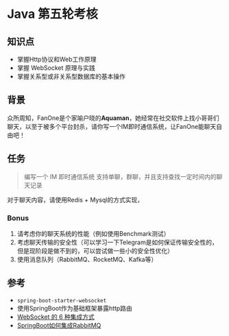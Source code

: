 # Java 第五轮考核

## 知识点

* 掌握Http协议和Web工作原理
* 掌握 WebSocket 原理与实践
* 掌握关系型或非关系型数据库的基本操作

## 背景

众所周知，FanOne是个家喻户晓的**Aquaman**，她经常在社交软件上找小哥哥们聊天，以至于被多个平台封杀，请你写一个IM即时通信系统，让FanOne能聊天自由吧！

## 任务

> 编写一个 IM 即时通信系统 支持单聊，群聊，并且支持查找一定时间内的聊天记录

对于聊天内容，请使用Redis + Mysql的方式实现，

### Bonus

1. 请考虑你的聊天系统的性能（例如使用Benchmark测试）
2. 考虑聊天传输的安全性（可以学习一下Telegram是如何保证传输安全性的，但是现阶段是做不到的，可以尝试做一些小的安全性优化）
3. 使用消息队列（RabbitMQ、RocketMQ、Kafka等）

## 参考

- `spring-boot-starter-websocket`
- 使用SpringBoot作为基础框架暴露http路由
- [WebSocket 的 6 种集成方式](https://juejin.cn/post/7111132777394733064)
- [SpringBoot如何集成RabbitMQ](https://juejin.cn/post/7155754742113632293)